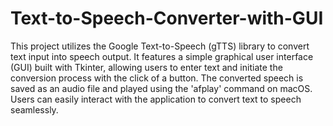 # Text-to-Speech-Converter-with-GUI

This project utilizes the Google Text-to-Speech (gTTS) library to convert text input into speech output. It features a simple graphical user interface (GUI) built with Tkinter, allowing users to enter text and initiate the conversion process with the click of a button. The converted speech is saved as an audio file and played using the 'afplay' command on macOS. Users can easily interact with the application to convert text to speech seamlessly.

